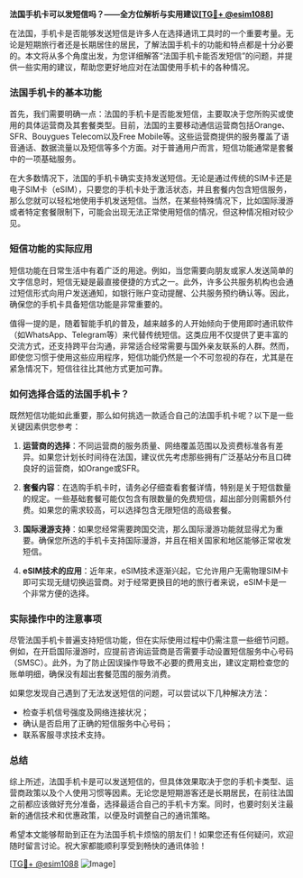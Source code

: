 **法国手机卡可以发短信吗？——全方位解析与实用建议[[TG💪+ @esim1088](https://t.me/s/esim1088)]**

在法国，手机卡是否能够发送短信是许多人在选择通讯工具时的一个重要考量。无论是短期旅行者还是长期居住的居民，了解法国手机卡的功能和特点都是十分必要的。本文将从多个角度出发，为您详细解答“法国手机卡能否发短信”的问题，并提供一些实用的建议，帮助您更好地应对在法国使用手机卡的各种情况。

### 法国手机卡的基本功能

首先，我们需要明确一点：法国的手机卡是否能发短信，主要取决于您所购买或使用的具体运营商及其套餐类型。目前，法国的主要移动通信运营商包括Orange、SFR、Bouygues Telecom以及Free Mobile等。这些运营商提供的服务覆盖了语音通话、数据流量以及短信等多个方面。对于普通用户而言，短信功能通常是套餐中的一项基础服务。

在大多数情况下，法国的手机卡确实支持发送短信。无论是通过传统的SIM卡还是电子SIM卡（eSIM），只要您的手机卡处于激活状态，并且套餐内包含短信服务，那么您就可以轻松地使用手机发送短信。当然，在某些特殊情况下，比如国际漫游或者特定套餐限制下，可能会出现无法正常使用短信的情况，但这种情况相对较少见。

### 短信功能的实际应用

短信功能在日常生活中有着广泛的用途。例如，当您需要向朋友或家人发送简单的文字信息时，短信无疑是最直接便捷的方式之一。此外，许多公共服务机构也会通过短信形式向用户发送通知，如银行账户变动提醒、公共服务预约确认等。因此，确保您的手机卡具备短信功能是非常重要的。

值得一提的是，随着智能手机的普及，越来越多的人开始倾向于使用即时通讯软件（如WhatsApp、Telegram等）来代替传统短信。这类应用不仅提供了更丰富的交流方式，还支持跨平台沟通，非常适合经常需要与国外亲友联系的人群。然而，即使您习惯于使用这些应用程序，短信功能仍然是一个不可忽视的存在，尤其是在紧急情况下，短信往往比其他方式更加可靠。

### 如何选择合适的法国手机卡？

既然短信功能如此重要，那么如何挑选一款适合自己的法国手机卡呢？以下是一些关键因素供您参考：

1. **运营商的选择**：不同运营商的服务质量、网络覆盖范围以及资费标准各有差异。如果您计划长时间待在法国，建议优先考虑那些拥有广泛基站分布且口碑良好的运营商，如Orange或SFR。
   
2. **套餐内容**：在选购手机卡时，请务必仔细查看套餐详情，特别是关于短信数量的规定。一些基础套餐可能仅包含有限数量的免费短信，超出部分则需额外付费。如果您的需求较高，可以选择包含无限短信的高级套餐。
   
3. **国际漫游支持**：如果您经常需要跨国交流，那么国际漫游功能就显得尤为重要。确保您所选的手机卡支持国际漫游，并且在相关国家和地区能够正常收发短信。

4. **eSIM技术的应用**：近年来，eSIM技术逐渐兴起，它允许用户无需物理SIM卡即可实现无缝切换运营商。对于经常更换目的地的旅行者来说，eSIM卡是一个非常方便的选择。

### 实际操作中的注意事项

尽管法国手机卡普遍支持短信功能，但在实际使用过程中仍需注意一些细节问题。例如，在开启国际漫游时，应提前咨询运营商是否需要手动设置短信服务中心号码（SMSC）。此外，为了防止因误操作导致不必要的费用支出，建议定期检查您的账单明细，确保没有超出套餐范围的服务消费。

如果您发现自己遇到了无法发送短信的问题，可以尝试以下几种解决方法：
- 检查手机信号强度及网络连接状况；
- 确认是否启用了正确的短信服务中心号码；
- 联系客服寻求技术支持。

### 总结

综上所述，法国手机卡是可以发送短信的，但具体效果取决于您的手机卡类型、运营商政策以及个人使用习惯等因素。无论您是短期游客还是长期居民，在前往法国之前都应该做好充分准备，选择最适合自己的手机卡方案。同时，也要时刻关注最新的通信技术和优惠政策，以便及时调整自己的通讯策略。

希望本文能够帮助到正在为法国手机卡烦恼的朋友们！如果您还有任何疑问，欢迎随时留言讨论。祝大家都能顺利享受到畅快的通讯体验！

[[TG💪+ @esim1088](https://t.me/s/esim1088) ![Image](https://i.postimg.cc/4NQfJmqS/Snipaste-2025-05-13-00-14-12.png)]
